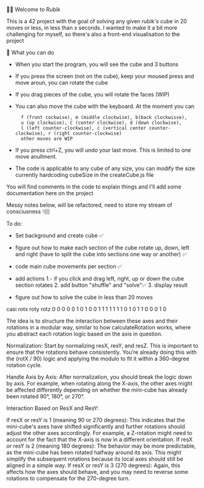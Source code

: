👋🏻 Welcome to Rubik 

This is a 42 project with the goal of solving any given rubik's cube in 20 moves or less, in less than x seconds. 
I wanted to make it a bit more challenging for myself, so there's also a front-end visualisation to the project

🧊 What you can do 

- When you start the program, you will see the cube and 3 buttons 
- If you press the screen (not on the cube), keep your moused press and move aroun, you can rotate the cube
- If you drag pieces of the cube, you will rotate the faces (WIP)
- You can also move the cube with the keyboard. At the moment you can 

        f (front cockwise), m (middle clockwise), b(back clockwisse), 
        u (up clockwise), C (center clockwise), d (down clockwise), 
        l (left counter-clockwise), c (vertical center counter-clockwise), r (right counter-clockwise) 
        other moves are WIP 

- If you press ctrl+Z, you will undo your last move. This is limited to one move anullment. 
- The code is applicable to any cube of any size, you can modify the size currently hardcoding cubeSize in the createCube.js file


You will find comments in the code to explain things and I'll add some documentation here on the project


Messy notes below, will be refactored, need to store my stream of consciusness 👇🏽

To do: 

- Set background and create cube ✅
- figure out how to make each section of the cube rotate up, down, left and right (have to split the cube into sections one way or another) ✅
- code main cube movements per section ✅
- add actions 
    1.- if you click and drag left, right, up or down the cube section rotates
    2. add button "shuffle" and "solve"✅
    3. display result 

- figure out how to solve the cube in less than 20 moves


casi rotx roty rotz
0 0 0 
0 0 1
0 1 0
0 1 1 
1 1 1 
1 1 0
1 0 1
1 0 0 
0 1 0


The idea is to structure the interaction between these axes and their rotations in a modular way, similar to how calculateRotation works, where you abstract each rotation logic based on the axis in question.

Normalization: Start by normalizing resX, resY, and resZ. This is important to ensure that the rotations behave consistently. You’re already doing this with the (rotX / 90) logic and applying the modulo to fit it within a 360-degree rotation cycle.

Handle Axis by Axis: After normalization, you should break the logic down by axis. For example, when rotating along the X-axis, the other axes might be affected differently depending on whether the mini-cube has already been rotated 90°, 180°, or 270°.

Interaction Based on ResX and ResY:

If resX or resY is 1 (meaning 90 or 270 degrees): This indicates that the mini-cube's axes have shifted significantly and further rotations should adjust the other axes accordingly. For example, a Z-rotation might need to account for the fact that the X-axis is now in a different orientation.
If resX or resY is 2 (meaning 180 degrees): The behavior may be more predictable, as the mini-cube has been rotated halfway around its axis. This might simplify the subsequent rotations because its local axes should still be aligned in a simple way.
If resX or resY is 3 (270 degrees): Again, this affects how the axes should behave, and you may need to reverse some rotations to compensate for the 270-degree turn.
